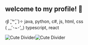 ## welcome to my profile! 🌱

ദ്ദി ˉ͈̀꒳ˉ͈́ )✧ java, python, c#, js, html, css  
( ,,,’･~･’,,) typescript, react  

![Cute Divider](https://media.tenor.com/6qn7evLIVqUAAAAj/cats-divider.gif)![Cute Divider](https://media.tenor.com/6qn7evLIVqUAAAAj/cats-divider.gif)
